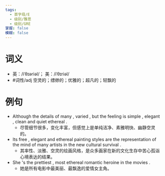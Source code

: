```yaml
---
tags:
  - 首字母/E
  - 级别/雅思
  - 级别/GRE
掌握: false
模糊: false
---
```

# 词义
- 英：/iˈθɪəriəl/； 美：/iˈθɪriəl/
- #词性/adj  空灵的；缥缈的；优雅的；超凡的；轻飘的
# 例句
- Although the details of many , varied , but the feeling is simple , elegant , clean and quiet ethereal .
	- 尽管细节很多，变化丰富，但感觉上是单纯洁净、素雅明快、幽静空灵的。
- Its free , elegant and ethereal painting styles are the representation of the mind of many artists in the new cultural survival .
	- 其率性、淡雅、空灵的绘画风格，是众多画家在新的文化生存中苦心孤诣心境表达的结果。
- She 's the prettiest , most ethereal romantic heroine in the movies .
	- 她是所有电影中最美丽、最飘逸的爱情女主角。
